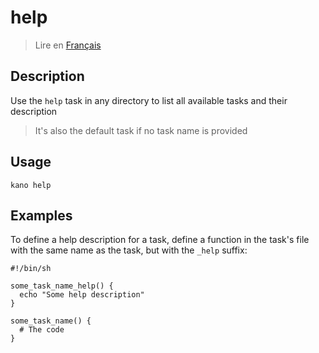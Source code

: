 # help

> Lire en [Français](/docs/fr/tasks/help.md)

## Description

Use the `help` task in any directory to list all available tasks and their description

> It's also the default task if no task name is provided

## Usage

```shell
kano help
```

## Examples

To define a help description for a task, define a function in the task's file with the same name
as the task, but with the `_help` suffix:

```shell
#!/bin/sh

some_task_name_help() {
  echo "Some help description"
}

some_task_name() {
  # The code
}
```
